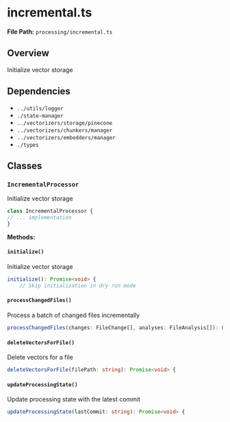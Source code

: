 # incremental.ts

**File Path:** `processing/incremental.ts`

## Overview

Initialize vector storage

## Dependencies

- `../utils/logger`
- `./state-manager`
- `../vectorizers/storage/pinecone`
- `../vectorizers/chunkers/manager`
- `../vectorizers/embedders/manager`
- `./types`

## Classes

### `IncrementalProcessor`

Initialize vector storage

```typescript
class IncrementalProcessor {
// ... implementation
}
```

**Methods:**

#### `initialize()`

Initialize vector storage

```typescript
initialize(): Promise<void> {
    // Skip initialization in dry run mode
```

#### `processChangedFiles()`

Process a batch of changed files incrementally

```typescript
processChangedFiles(changes: FileChange[], analyses: FileAnalysis[]): Promise<ProcessingStats> {
```

#### `deleteVectorsForFile()`

Delete vectors for a file

```typescript
deleteVectorsForFile(filePath: string): Promise<void> {
```

#### `updateProcessingState()`

Update processing state with the latest commit

```typescript
updateProcessingState(lastCommit: string): Promise<void> {
```

